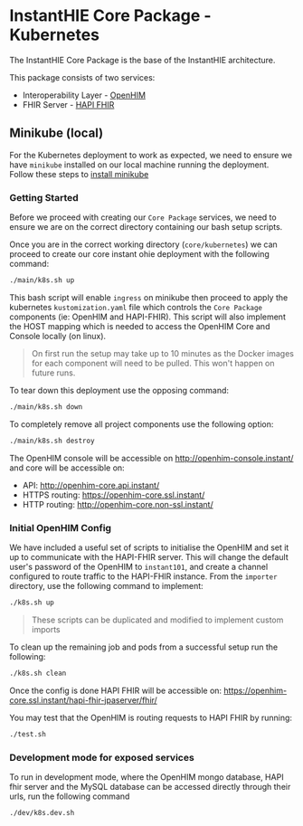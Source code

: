 # InstantHIE Core Package - Kubernetes

The InstantHIE Core Package is the base of the InstantHIE architecture.

This package consists of two services:

* Interoperability Layer - [OpenHIM](http://openhim.org/)
* FHIR Server - [HAPI FHIR](https://hapifhir.io/)

## Minikube (local)

For the Kubernetes deployment to work as expected, we need to ensure we have `minikube` installed on our local machine running the deployment. Follow these steps to [install minikube](https://kubernetes.io/docs/tasks/tools/install-minikube/)

### Getting Started

Before we proceed with creating our `Core Package` services, we need to ensure we are on the correct directory containing our bash setup scripts.

Once you are in the correct working directory (`core/kubernetes`) we can proceed to create our core instant ohie deployment with the following command:

```bash
./main/k8s.sh up
```

This bash script will enable `ingress` on minikube then proceed to apply the kubernetes `kustomization.yaml` file which controls the `Core Package` components (ie: OpenHIM and HAPI-FHIR). This script will also implement the HOST mapping which is needed to access the OpenHIM Core and Console locally (on linux).

> On first run the setup may take up to 10 minutes as the Docker images for each component will need to be pulled. This won't happen on future runs.

To tear down this deployment use the opposing command:

```bash
./main/k8s.sh down
```

To completely remove all project components use the following option:

```bash
./main/k8s.sh destroy
```

The OpenHIM console will be accessible on http://openhim-console.instant/ and core will be accessible on:
* API: http://openhim-core.api.instant/
* HTTPS routing: https://openhim-core.ssl.instant/
* HTTP routing: http://openhim-core.non-ssl.instant/

### Initial OpenHIM Config

We have included a useful set of scripts to initialise the OpenHIM and set it up to communicate with the HAPI-FHIR server. This will change the default user's password of the OpenHIM to `instant101`, and create a channel configured to route traffic to the HAPI-FHIR instance. From the `importer` directory, use the following command to implement:

```bash
./k8s.sh up
```

> These scripts can be duplicated and modified to implement custom imports

To clean up the remaining job and pods from a successful setup run the following:

```bash
./k8s.sh clean
```

Once the config is done HAPI FHIR will be accessible on: https://openhim-core.ssl.instant/hapi-fhir-jpaserver/fhir/

You may test that the OpenHIM is routing requests to HAPI FHIR by running:

```bash
./test.sh
```

### Development mode for exposed services

To run in development mode, where the OpenHIM mongo database, HAPI fhir server and the MySQL database can be accessed directly through their urls, run the following command

```bash
./dev/k8s.dev.sh
```
